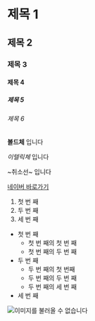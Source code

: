 # 제목 1

## 제목 2

### 제목 3

#### 제목 4

##### 제목 5

###### 제목 6  

**볼드체** 입니다

*이텔릭체* 입니다

~취소선~ 입니다  

[네이버 바로가기](https://www.naver.com)

1. 첫 번 째
2. 두 번 째
3. 세 번 째

- 첫 번 째
    - 첫 번 째의 첫 번 째
    - 첫 번 째의 두 번 째
- 두 번 째
    - 두 번 째의 첫 번째
    - 두 번 째의 두 번 째
    - 두 번 째의 세 번 째
- 세 번 째

![이미지를 불러올 수 없습니다](https://www.google.com/search?q=%EA%B0%95%EC%95%84%EC%A7%80&sxsrf=ALeKk03pZA94VpKeRdkRfHoCvwtePe0SOA:1629714793292&tbm=isch&source=iu&ictx=1&fir=EnDVRsjKOow0cM%252CQ-_peLCZmTSCOM%252C_&vet=1&usg=AI4_-kRnvTnO2x3Cq6HlavU_GRyYUcM6Tw&sa=X&ved=2ahUKEwiij9va-MbyAhWIHKYKHeGUCzkQ9QF6BAgUEAE#imgrc=EnDVRsjKOow0cM)

